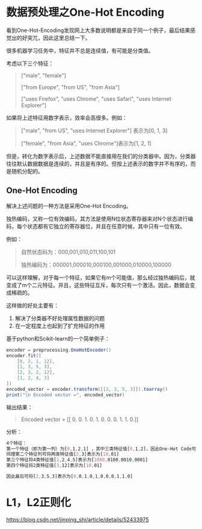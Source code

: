 # 数据预处理之One-Hot Encoding

看到One-Hot-Encoding发现网上大多数说明都是来自于同一个例子，最后结果感觉出的好突兀，因此这里总结一下。

很多机器学习任务中，特征并不总是连续值，有可能是分类值。

考虑以下三个特征：

> ["male", "female"]
>
> ["from Europe", "from US", "from Asia"]
>
> ["uses Firefox", "uses Chrome", "uses Safari", "uses Internet Explorer"]

如果将上述特征用数字表示，效率会高很多。例如：

> ["male", "from US", "uses Internet Explorer"] 表示为[0, 1, 3]
>
> ["female", "from Asia", "uses Chrome"]表示为[1, 2, 1]

但是，转化为数字表示后，上述数据不能直接用在我们的分类器中。因为，分类器往往默认数据数据是连续的，并且是有序的。但按上述表示的数字并不有序的，而是随机分配的。

## One-Hot Encoding

解决上述问题的一种方法是采用One-Hot Encoding。

独热编码，又称一位有效编码，其方法是使用N位状态寄存器来对N个状态进行编码，每个状态都有它独立的寄存器位，并且在任意时候，其中只有一位有效。

例如：

> 自然状态码为：000,001,010,011,100,101
>
> 独热编码为：000001,000010,000100,001000,010000,100000

可以这样理解，对于每一个特征，如果它有m个可能值，那么经过独热编码后，就变成了m个二元特征。并且，这些特征互斥，每次只有一个激活。因此，数据会变成稀疏的。

这样做的好处主要有：

1. 解决了分类器不好处理属性数据的问题
2. 在一定程度上也起到了扩充特征的作用

基于python和Scikit-learn的一个简单例子：



```csharp
encoder = preprocessing.OneHotEncoder()
encoder.fit([
    [0, 2, 1, 12],
    [1, 3, 5, 3],
    [2, 3, 2, 12],
    [1, 2, 4, 3]
])
encoded_vector = encoder.transform([[2, 3, 5, 3]]).toarray()
print("\n Encoded vector =", encoded_vector)
```

输出结果：

> Encoded vector = [[ 0. 0. 1. 0. 1. 0. 0. 0. 1. 1. 0.]]

分析：



```css
4个特征：
第一个特征（即为第一列）为[0,1,2,1] ，其中三类特征值[0,1,2]，因此One-Hot Code可将[0,1,2]表示为:[100,010,001]
同理第二个特征列可将两类特征值[2,3]表示为[10,01]
第三个特征将4类特征值[1,2,4,5]表示为[1000,0100,0010,0001]
第四个特征将2类特征值[3,12]表示为[10,01]

因此最后可将[2,3,5,3]表示为[0,0,1,0,1,0,0,0,1,1,0]
```

# L1，L2正则化

https://blog.csdn.net/jinping_shi/article/details/52433975

